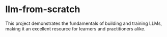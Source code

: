 # llm-from-scratch
This project demonstrates the fundamentals of building and training LLMs, making it an excellent resource for learners and practitioners alike.

